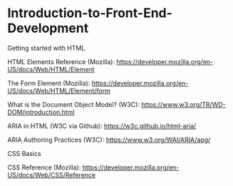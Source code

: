 # Introduction-to-Front-End-Development

Getting started with HTML

HTML Elements Reference (Mozilla): https://developer.mozilla.org/en-US/docs/Web/HTML/Element

The Form Element (Mozilla): https://developer.mozilla.org/en-US/docs/Web/HTML/Element/form

What is the Document Object Model? (W3C): https://www.w3.org/TR/WD-DOM/introduction.html

ARIA in HTML (W3C via Github): https://w3c.github.io/html-aria/

ARIA Authoring Practices  (W3C): https://www.w3.org/WAI/ARIA/apg/

CSS Basics

CSS Reference (Mozilla): https://developer.mozilla.org/en-US/docs/Web/CSS/Reference